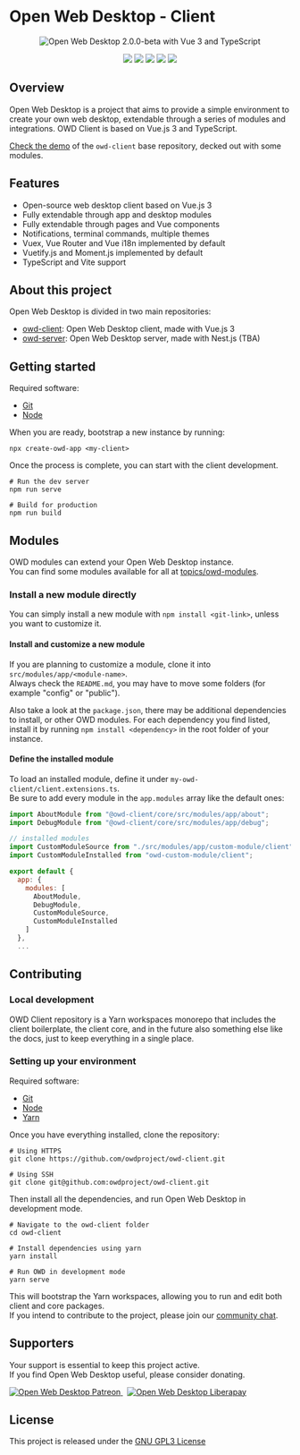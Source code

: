 # Open Web Desktop - Client

<p style="text-align: center;">
    <img src="https://i.imgur.com/TqD0gwI.png" alt="Open Web Desktop 2.0.0-beta with Vue 3 and TypeScript" />
</p>

<p style="text-align: center;">
    <a href="https://npmjs.com/package/@owd-client/core"><img src="https://img.shields.io/npm/v/@owd-client/core.svg?color=1895b1" /></a>
    <a href="https://github.com/owdproject/owd-client"><img src="https://img.shields.io/badge/owd-client-blue" /></a>
    <a href="https://github.com/topics/owd-modules"><img src="https://img.shields.io/badge/owd-modules-777" /></a>
    <a href="https://discord.gg/3KFVP8b"><img src="https://img.shields.io/discord/759699532896010261?color=7289da" /></a>
    <a href="https://github.com/owdproject/owd-client"><img src="https://img.shields.io/github/stars/owdproject/owd-client?style=social" /></a>
</p>

## Overview
Open Web Desktop is a project that aims to provide a simple environment to create your own web desktop, extendable through a series of modules and integrations. OWD Client is based on Vue.js 3 and TypeScript.

[Check the demo](https://demo.owdproject.org) of the `owd-client` base repository, decked out with some modules.

## Features
- Open-source web desktop client based on Vue.js 3
- Fully extendable through app and desktop modules
- Fully extendable through pages and Vue components
- Notifications, terminal commands, multiple themes
- Vuex, Vue Router and Vue i18n implemented by default
- Vuetify.js and Moment.js implemented by default
- TypeScript and Vite support

## About this project
Open Web Desktop is divided in two main repositories:
- [owd-client](https://github.com/owdproject/owd-client): Open Web Desktop client, made with Vue.js 3
- [owd-server](https://github.com/owdproject/owd-server): Open Web Desktop server, made with Nest.js (TBA)

## Getting started
Required software:

- [Git](https://git-scm.com)
- [Node](https://nodejs.org)

When you are ready, bootstrap a new instance by running:
```
npx create-owd-app <my-client>
```
Once the process is complete, you can start with the client development.
```
# Run the dev server
npm run serve

# Build for production
npm run build
```

## Modules
OWD modules can extend your Open Web Desktop instance.  
You can find some modules available for all at [topics/owd-modules](https://github.com/topics/owd-modules).

### Install a new module directly
You can simply install a new module with `npm install <git-link>`, unless you want to customize it.

#### Install and customize a new module
If you are planning to customize a module, clone it into `src/modules/app/<module-name>`.  
Always check the `README.md`, you may have to move some folders (for example "config" or "public").

Also take a look at the `package.json`, there may be additional dependencies to install, or other OWD modules.
For each dependency you find listed, install it by running `npm install <dependency>` in the root folder of your instance.

#### Define the installed module
To load an installed module, define it under `my-owd-client/client.extensions.ts`.  
Be sure to add every module in the `app.modules` array like the default ones:

```js
import AboutModule from "@owd-client/core/src/modules/app/about";
import DebugModule from "@owd-client/core/src/modules/app/debug";

// installed modules
import CustomModuleSource from "./src/modules/app/custom-module/client";
import CustomModuleInstalled from "owd-custom-module/client";

export default {
  app: {
    modules: [
      AboutModule,
      DebugModule,
      CustomModuleSource,
      CustomModuleInstalled
    ]
  },
  ...
```

## Contributing

### Local development
OWD Client repository is a Yarn workspaces monorepo that includes the client boilerplate, the client core, and in the future also something else like the docs, just to keep everything in a single place.

### Setting up your environment

Required software:

- [Git](https://git-scm.com)
- [Node](https://nodejs.org)
- [Yarn](https://classic.yarnpkg.com)

Once you have everything installed, clone the repository:

```
# Using HTTPS
git clone https://github.com/owdproject/owd-client.git

# Using SSH
git clone git@github.com:owdproject/owd-client.git
```

Then install all the dependencies, and run Open Web Desktop in development mode.
```
# Navigate to the owd-client folder
cd owd-client

# Install dependencies using yarn
yarn install

# Run OWD in development mode
yarn serve
```
This will bootstrap the Yarn workspaces, allowing you to run and edit both client and core packages.   
If you intend to contribute to the project, please join our [community chat](https://discord.gg/3KFVP8b).

## Supporters

Your support is essential to keep this project active.  
If you find Open Web Desktop useful, please consider donating.

<a href="https://www.patreon.com/hacklover">
    <img alt="Open Web Desktop Patreon" src="https://img.shields.io/badge/dynamic/json?color=%23e85b46&label=patreon&query=data.attributes.patron_count&suffix=%20patrons&url=https://www.patreon.com/api/campaigns/1208485" />
</a>
&nbsp;
<a href="https://www.liberapay.com/hacklover">
    <img alt="Open Web Desktop Liberapay" src="https://img.shields.io/liberapay/receives/hacklover?label=liberapay" />
</a>

## License
This project is released under the [GNU GPL3 License](LICENSE)